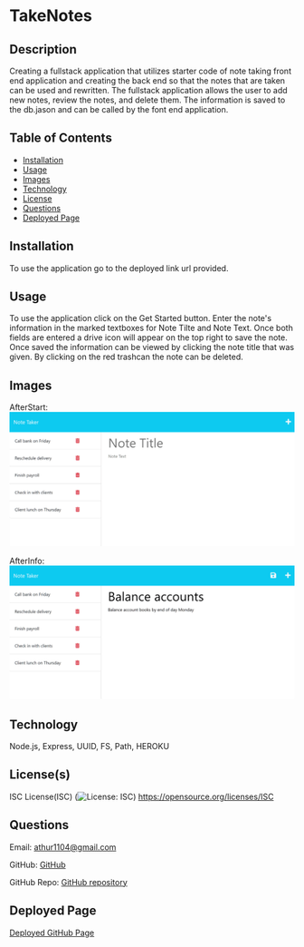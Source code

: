 # TakeNotes
    
## Description
Creating a fullstack application that utilizes starter code of note taking front end application and creating the back end so that the notes that are taken can be used and rewritten. The fullstack application allows the user to add new notes, review the notes, and delete them. The information is saved to the db.jason and can be called by the font end application. 
        

## Table of Contents
- [Installation](#installation)
- [Usage](#usage)
- [Images](#images)
- [Technology](#technology)
- [License](#license)
- [Questions](#questions)
- [Deployed Page](#deployed-page)

    
## Installation
To use the application go to the deployed link url provided.
        

## Usage
To use the application click on the Get Started button. Enter the note's information in the marked textboxes for Note Tilte and Note Text. Once both fields are entered a drive icon will appear on the top right to save the note. Once saved the information can be viewed by clicking the note title that was given. By clicking on the red trashcan the note can be deleted.

    
## Images
AfterStart:
![AfterStart](./READMEAssets/AfterStart.png)


AfterInfo:
![AfterInfo](./READMEAssets/AfterInfo.png)


## Technology
Node.js, Express, UUID, FS, Path, HEROKU

## License(s)
ISC License(ISC)
(![License: ISC](https://img.shields.io/badge/License-ISC-blue.svg))
https://opensource.org/licenses/ISC

    
## Questions
Email: athur1104@gmail.com
        
    
GitHub: [GitHub](https://github.com/ATHur1104)
        
    
GitHub Repo: [GitHub repository](https://github.com/ATHur1104/TakeNotes)
        
  
## Deployed Page
[Deployed GitHub Page](https://notes-andrew-79068c9c9718.herokuapp.com/)
